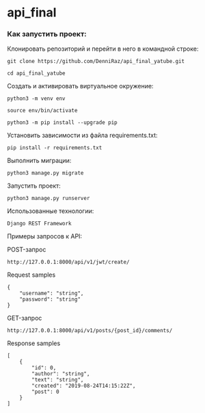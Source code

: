 # api_final

### Как запустить проект:

Клонировать репозиторий и перейти в него в командной строке:

```
git clone https://github.com/DenniRaz/api_final_yatube.git
```

```
cd api_final_yatube
```

Cоздать и активировать виртуальное окружение:

```
python3 -m venv env
```

```
source env/bin/activate
```

```
python3 -m pip install --upgrade pip
```

Установить зависимости из файла requirements.txt:

```
pip install -r requirements.txt
```

Выполнить миграции:

```
python3 manage.py migrate
```

Запустить проект:

```
python3 manage.py runserver
```

Использованные технологии:

```
Django REST Framework
```

Примеры запросов к API:

POST-запрос

```
http://127.0.0.1:8000/api/v1/jwt/create/
```

Request samples

```
{
    "username": "string",
    "password": "string"
}
```

GET-запрос

```
http://127.0.0.1:8000/api/v1/posts/{post_id}/comments/
```

Response samples

```
[
    {
        "id": 0,
        "author": "string",
        "text": "string",
        "created": "2019-08-24T14:15:22Z",
        "post": 0
    }
]
```